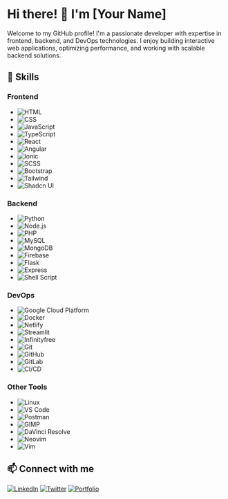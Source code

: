 # Hi there! 👋 I'm [Your Name]

Welcome to my GitHub profile! I'm a passionate developer with expertise in frontend, backend, and DevOps technologies. I enjoy building interactive web applications, optimizing performance, and working with scalable backend solutions.

## 🚀 Skills

### Frontend
- ![HTML](https://img.shields.io/badge/-HTML-orange?logo=html5&logoColor=white)
- ![CSS](https://img.shields.io/badge/-CSS-blue?logo=css3&logoColor=white)
- ![JavaScript](https://img.shields.io/badge/-JavaScript-yellow?logo=javascript&logoColor=white)
- ![TypeScript](https://img.shields.io/badge/-TypeScript-blue?logo=typescript&logoColor=white)
- ![React](https://img.shields.io/badge/-React-61DAFB?logo=react&logoColor=white)
- ![Angular](https://img.shields.io/badge/-Angular-red?logo=angular&logoColor=white)
- ![Ionic](https://img.shields.io/badge/-Ionic-3880FF?logo=ionic&logoColor=white)
- ![SCSS](https://img.shields.io/badge/-SCSS-CC6699?logo=sass&logoColor=white)
- ![Bootstrap](https://img.shields.io/badge/-Bootstrap-7952B3?logo=bootstrap&logoColor=white)
- ![Tailwind](https://img.shields.io/badge/-Tailwind-06B6D4?logo=tailwindcss&logoColor=white)
- ![Shadcn UI](https://img.shields.io/badge/-Shadcn_UI-black?logo=shadcn&logoColor=white)

### Backend
- ![Python](https://img.shields.io/badge/-Python-3776AB?logo=python&logoColor=white)
- ![Node.js](https://img.shields.io/badge/-Node.js-339933?logo=node.js&logoColor=white)
- ![PHP](https://img.shields.io/badge/-PHP-777BB4?logo=php&logoColor=white)
- ![MySQL](https://img.shields.io/badge/-MySQL-4479A1?logo=mysql&logoColor=white)
- ![MongoDB](https://img.shields.io/badge/-MongoDB-47A248?logo=mongodb&logoColor=white)
- ![Firebase](https://img.shields.io/badge/-Firebase-FFCA28?logo=firebase&logoColor=white)
- ![Flask](https://img.shields.io/badge/-Flask-000000?logo=flask&logoColor=white)
- ![Express](https://img.shields.io/badge/-Express-000000?logo=express&logoColor=white)
- ![Shell Script](https://img.shields.io/badge/-Shell_Script-black?logo=gnu-bash&logoColor=white)

### DevOps
- ![Google Cloud Platform](https://img.shields.io/badge/-Google_Cloud_Platform-4285F4?logo=googlecloud&logoColor=white)
- ![Docker](https://img.shields.io/badge/-Docker-2496ED?logo=docker&logoColor=white)
- ![Netlify](https://img.shields.io/badge/-Netlify-00C7B7?logo=netlify&logoColor=white)
- ![Streamlit](https://img.shields.io/badge/-Streamlit-FF4B4B?logo=streamlit&logoColor=white)
- ![Infinityfree](https://img.shields.io/badge/-Infinityfree-009688?logo=infinityfree&logoColor=white)
- ![Git](https://img.shields.io/badge/-Git-F05032?logo=git&logoColor=white)
- ![GitHub](https://img.shields.io/badge/-GitHub-181717?logo=github&logoColor=white)
- ![GitLab](https://img.shields.io/badge/-GitLab-FC6D26?logo=gitlab&logoColor=white)
- ![CI/CD](https://img.shields.io/badge/-CI/CD-FF7139?logo=githubactions&logoColor=white)

### Other Tools
- ![Linux](https://img.shields.io/badge/-Linux-FCC624?logo=linux&logoColor=white)
- ![VS Code](https://img.shields.io/badge/-VS_Code-007ACC?logo=visualstudiocode&logoColor=white)
- ![Postman](https://img.shields.io/badge/-Postman-FF6C37?logo=postman&logoColor=white)
- ![GIMP](https://img.shields.io/badge/-GIMP-5C5543?logo=gimp&logoColor=white)
- ![DaVinci Resolve](https://img.shields.io/badge/-DaVinci_Resolve-1A1A1A?logo=davinciresolve&logoColor=white)
- ![Neovim](https://img.shields.io/badge/-Neovim-57A143?logo=neovim&logoColor=white)
- ![Vim](https://img.shields.io/badge/-Vim-019733?logo=vim&logoColor=white)

## 📫 Connect with me
[![LinkedIn](https://img.shields.io/badge/-LinkedIn-blue?logo=linkedin&logoColor=white)](https://linkedin.com/in/your-profile)
[![Twitter](https://img.shields.io/badge/-Twitter-blue?logo=twitter&logoColor=white)](https://twitter.com/your-profile)
[![Portfolio](https://img.shields.io/badge/-Portfolio-black?logo=web&logoColor=white)](https://your-portfolio.com)
